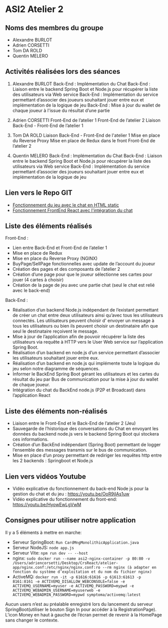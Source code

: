 # ASI2 Atelier 2

## Noms des membres du groupe

- Alexandre BURLOT
- Adrien CORSETTI
- Tom DA ROLD
- Quentin MELERO

## Activités réalisées lors des séances

1. Alexandre BURLOT
Back-End : Implémentation du Chat
Back-End : Liaison entre le backend Spring Boot et Node.js pour récupérer la liste des utilisateurs via Web service 
Back-End : Implémentation du service permettant d’associer des joueurs souhaitant jouer entre eux et implémentation de la logique de jeu
Back-End : Mise à jour du wallet de chaque joueur à l'issue du résultat d’une partie

2. Adrien CORSETTI
Front-End de l’atelier 1
Front-End de l’atelier 2
Liaison Back-End - Front-End de l’atelier 1 

3. Tom DA ROLD
Liaison Back-End - Front-End de l'atelier 1
Mise en place du Reverse Proxy
Mise en place de Redux dans le front
Front-End de l’atelier 2

4. Quentin MELERO
Back-End : Implémentation du Chat
Back-End : Liaison entre le backend Spring Boot et Node.js pour récupérer la liste des utilisateurs via Web service 
Back-End : Implémentation du service permettant d’associer des joueurs souhaitant jouer entre eux et  implémentation de la logique de jeu

## Lien vers le Repo GIT

- [Fonctionnement du jeu avec le chat en HTML static](https://github.com/bubuoreo/CoursReact/tree/int_chat)
- [Fonctionnement FrontEnd React avec l'intégration du chat](https://github.com/bubuoreo/CoursReact/tree/chat)

## Liste des éléments réalisés

Front-End :  
- Lien entre Back-End et Front-End de l’atelier 1  
- Mise en place de Redux  
- Mise en place du Reverse Proxy (NGINX)  
- BuyPage/SellPage fonctionnelles avec update de l’account du joueur  
- Création des pages et des composants de l’atelier 2  
- Création d’une page pour que le joueur sélectionne ses cartes pour jouer (4 cartes à choisir)  
- Création de la page de jeu avec une partie chat (seul le chat est relié avec le back-end)



Back-End :  
- Réalisation d’un backend Node.js indépendant de l’existant permettant de créer un chat entre deux utilisateurs ainsi qu’avec tous les utilisateurs connectés. Les utilisateurs peuvent choisir d' envoyer un message à tous les utilisateurs ou bien ils peuvent choisir un destinataire afin que seul le destinataire reçoivent le message.  
- Mise à jour de l’application afin de pouvoir récupérer la liste des utilisateurs via requête à HTTP vers le User Web service sur l’application Spring Boot.  
- Réalisation d’un backend en node.js d’un service permettant d’associer les utilisateurs souhaitant jouer entre eux.  
- Réalisation d’un backend en node.js qui implémente toute la logique du jeu selon notre diagramme de séquences.  
- Informer le BackEnd Spring Boot gérant les utilisateurs et les cartes du résultat du jeu par Bus de communication pour la mise à jour du wallet de chaque joueur.  
- Intégration du chat du BackEnd node.js (P2P et Broadcast) dans l’application React

## Liste des éléments non-réalisés
- Liaison entre le Front-End et le Back-End de l’atelier 2 (Jeu)
- Sauvegarde de l’historique des conversations du Chat en envoyant les données du backend node.js vers le backend Spring Boot qui stockera ces informations.
- Création d’un BackEnd indépendant (Spring Boot) permettant de logger l’ensemble des messages transmis sur le bus de communication.
- Mise en place d’un proxy permettant de rediriger les requêtes http entre les 2 backends : Springboot et Node.js

## Lien vers vidéos Youtube
- Vidéo explicative du fonctionnement du back-end Node js pour la gestion du chat et du jeu : https://youtu.be/OoR9jIAs1uw
- Vidéo explicative du fonctionnement du front-end: https://youtu.be/HyowEwLgVwM

## Consignes pour utiliser notre application
Il y a 5 éléments à mettre en marche:  
- Serveur SpringBoot: `Run CardMngMonolithicApplication.java`
- Serveur NodeJS: `node app.js`
- Serveur Vite: `npm run dev -- --host`
- nginx: `sudo docker run --name asi2-nginx-container -p 80:80 -v /Users/adriencorsetti/Desktop/CrsReact/atelier-app/nginx.conf:/etc/nginx/nginx.conf:ro --rm nginx (à adapter en fonction du système d’exploitation et du nom du fichier nginx)`
- ActiveMQ: `docker run -it -p 61616:61616 -p 61613:61613 -p 8161:8161 -e ACTIVEMQ_DISALLOW_WEBCONSOLE=false -e ACTIVEMQ_USERNAME=myuser -e ACTIVEMQ_PASSWORD=mypwd -e ACTIVEMQ_WEBADMIN_USERNAME=myuserweb -e ACTIVEMQ_WEBADMIN_PASSWORD=mypwd symptoma/activemq:latest`

Aucun users n’est au préalable enregistré lors du lancement du serveur SpringBoot(utiliser le bouton Sign In pour accéder à la RegistrationPage).
L’icon Money en haut à gauche de l’écran permet de revenir à la HomePage sans changer le contexte.
